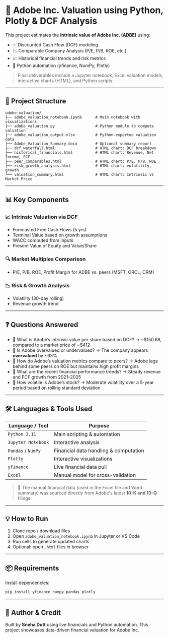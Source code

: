 # 💼 Adobe Inc. Valuation using Python, Plotly & DCF Analysis

This project estimates the **intrinsic value of Adobe Inc. (ADBE)** using:

* ✅ Discounted Cash Flow (DCF) modeling
* 📉 Comparable Company Analysis (P/E, P/B, ROE, etc.)
* 📈 Historical financial trends and risk metrics
* 🐍 Python automation (yfinance, NumPy, Plotly)

> Final deliverables include a Jupyter notebook, Excel valuation models, interactive charts (HTML), and Python scripts.

---

## 📂 Project Structure

```
adobe-valuation/
├── adobe_valuation_notebook.ipynb      # Main notebook with visualizations
├── adobe_valuation.py                  # Python module to compute valuation
├── adobe_valuation_output.xlsx         # Python-exported valuation data
├── Adobe_Valuation_Summary.docx        # Optional summary report
├── dcf_waterfall.html                  # HTML chart: DCF breakdown
├── historical_financials.html          # HTML chart: Revenue, Net Income, FCF
├── peer_comparables.html               # HTML chart: P/E, P/B, ROE
├── risk_growth_analysis.html           # HTML chart: volatility, growth
└── valuation_summary.html              # HTML chart: Intrinsic vs Market Price
```

---

## 📊 Key Components

### 📈 Intrinsic Valuation via DCF

* Forecasted Free Cash Flows (5 yrs)
* Terminal Value based on growth assumptions
* WACC computed from inputs
* Present Value of Equity and Value/Share

### 🔍 Market Multiples Comparison

* P/E, P/B, ROE, Profit Margin for ADBE vs. peers (MSFT, ORCL, CRM)

### 📉 Risk & Growth Analysis

* Volatility (30-day rolling)
* Revenue growth trend

---

## ❓ Questions Answered

* 📌 What is Adobe’s intrinsic value per share based on DCF?
  → \~\$150.68, compared to a market price of \~\$412
* 📌 Is Adobe overvalued or undervalued?
  → The company appears **overvalued** by \~63%
* 📌 How do Adobe’s valuation metrics compare to peers?
  → Adobe lags behind some peers on ROE but maintains high profit margins
* 📌 What are the recent financial performance trends?
  → Steady revenue and FCF growth from 2021–2025
* 📌 How volatile is Adobe’s stock?
  → Moderate volatility over a 5-year period based on rolling standard deviation

---

## 🛠️ Languages & Tools Used

| Language / Tool    | Purpose                               |
| ------------------ | ------------------------------------- |
| `Python 3.11`      | Main scripting & automation           |
| `Jupyter Notebook` | Interactive analysis                  |
| `Pandas` / `NumPy` | Financial data handling & computation |
| `Plotly`           | Interactive visualizations            |
| `yfinance`         | Live financial data pull              |
| `Excel`            | Manual model for cross-validation     |

> 📘 The manual financial data (used in the Excel file and Word summary) was sourced directly from Adobe's latest **10-K and 10-Q** filings.

---

## 💡 How to Run

1. Clone repo / download files
2. Open `adobe_valuation_notebook.ipynb` in Jupyter or VS Code
3. Run cells to generate updated charts
4. Optional: open `.html` files in browser

---

## 📦 Requirements

Install dependencies:

```bash
pip install yfinance numpy pandas plotly
```

---

## 📌 Author & Credit

Built by **Sneha Dutt** using live financials and Python automation.
This project showcases data-driven financial valuation for Adobe Inc.
